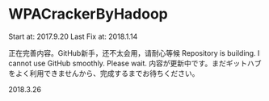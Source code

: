 # WPACrackerByHadoop

Start at: 2017.9.20
Last Fix at: 2018.1.14

正在完善内容。GitHub新手，还不太会用，请耐心等候
Repository is building. I cannot use GitHub smoothly. Please wait.
内容が更新中です。まだギットハブをよく利用できませんから、完成するまでお待ちください。

2018.3.26
